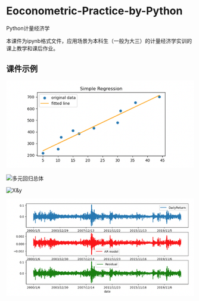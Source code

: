 # Eoconometric-Practice-by-Python
Python计量经济学

本课件为ipynb格式文件，应用场景为本科生（一般为大三）的计量经济学实训的课上教学和课后作业。

## 课件示例

![simple_regression.png](3_一元线性回归的Python应用/image/simple_regression.png)


![多元回归总体](4_多元线性回归的Python应用/image/多元回归总体.png)


![X&y](4_多元线性回归的Python应用/image/X&y.png)

![sample](6_自回归AR模型的Python应用/image/sample.png)